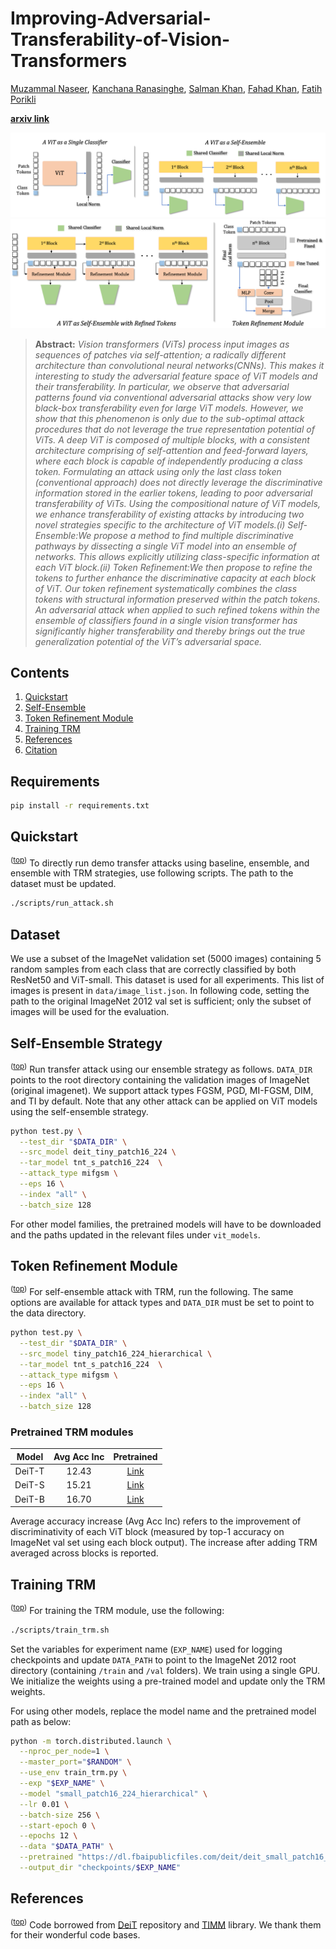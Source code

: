 # Improving-Adversarial-Transferability-of-Vision-Transformers

[Muzammal Naseer](https://scholar.google.ch/citations?user=tM9xKA8AAAAJ&hl=en),
[Kanchana Ranasinghe](https://scholar.google.com/citations?user=K2WBZTwAAAAJ),
[Salman Khan](https://scholar.google.com/citations?user=M59O9lkAAAAJ&hl=en),
[Fahad Khan](https://scholar.google.ch/citations?user=zvaeYnUAAAAJ&hl=en&oi=ao),
[Fatih Porikli](https://scholar.google.com/citations?user=VpB8NZ8AAAAJ&hl=en)

**[arxiv link](https://arxiv.org/abs/2106.04169)** 

![demo](.github/demo.png)
![trm](.github/trm.png)

> **Abstract:** 
*Vision transformers (ViTs) process input images as sequences of patches via self-attention;  a radically different architecture than convolutional neural networks(CNNs).  This makes it interesting to study the adversarial feature space of ViT models and their transferability. In particular, we observe that adversarial patterns found via conventional adversarial attacks show very low black-box transferability even for large ViT models. However, we show that this phenomenon is only due to the sub-optimal attack procedures that do not leverage the true representation potential of ViTs. A deep ViT is composed of multiple blocks, with a consistent architecture comprising of self-attention and feed-forward layers, where each block is capable of independently producing a class token. Formulating an attack using only the last class token (conventional approach) does not directly leverage the discriminative information stored in the earlier tokens, leading to poor adversarial transferability of ViTs. Using the compositional nature of ViT models, we enhance transferability  of  existing  attacks  by  introducing  two  novel  strategies  specific to the architecture of ViT models.(i) Self-Ensemble:We propose a method to find multiple discriminative pathways by dissecting a single ViT model into an ensemble of networks. This allows explicitly utilizing class-specific information at each ViT block.(ii) Token Refinement:We then propose to refine the tokens to further enhance the discriminative capacity at each block of ViT. Our token refinement systematically combines the class tokens with structural information preserved within the patch tokens.  An adversarial attack when applied to such refined tokens within the ensemble of classifiers found in a single vision transformer has significantly higher transferability and thereby brings out the true generalization potential of the ViT’s adversarial space.* 



## Contents
1) [Quickstart](#quickstart)
2) [Self-Ensemble](#self-ensemble-strategy)
3) [Token Refinement Module](#token-refinement-module)
4) [Training TRM](#training-trm)
5) [References](#references)
6) [Citation](#citation)

## Requirements
```bash
pip install -r requirements.txt
```

## Quickstart
<sup>([top](#contents))</sup>
To directly run demo transfer attacks using baseline, ensemble, and ensemble with TRM strategies, use following scripts. The path to the dataset must be updated. 
```bash
./scripts/run_attack.sh
```

## Dataset
We use a subset of the ImageNet validation set (5000 images) containing 5 random samples from each class that are correctly classified by both ResNet50 and ViT-small. This dataset is used for all experiments. This list of images is present in `data/image_list.json`. In following code, setting the path to the original ImageNet 2012 val set is sufficient; only the subset of images will be used for the evaluation. 

## Self-Ensemble Strategy
<sup>([top](#contents))</sup>
Run transfer attack using our ensemble strategy as follows. `DATA_DIR` points to the root directory containing the validation images of ImageNet (original imagenet). We support attack types FGSM, PGD, MI-FGSM, DIM, and TI by default. Note that any other attack can be applied on ViT models using the self-ensemble strategy. 

```bash
python test.py \
  --test_dir "$DATA_DIR" \
  --src_model deit_tiny_patch16_224 \
  --tar_model tnt_s_patch16_224  \
  --attack_type mifgsm \
  --eps 16 \
  --index "all" \
  --batch_size 128
``` 

For other model families, the pretrained models will have to be downloaded and the paths updated in the relevant files under `vit_models`. 

## Token Refinement Module
<sup>([top](#contents))</sup>
For self-ensemble attack with TRM, run the following. The same options are available for attack types and `DATA_DIR` must be set to point to the data directory. 
```bash
python test.py \
  --test_dir "$DATA_DIR" \
  --src_model tiny_patch16_224_hierarchical \
  --tar_model tnt_s_patch16_224  \
  --attack_type mifgsm \
  --eps 16 \
  --index "all" \
  --batch_size 128
```

### Pretrained TRM modules

|  Model 	| Avg Acc Inc 	| Pretrained 	|
|:------:	|:-----------:	|:----------:	|
| DeiT-T 	|    12.43    	|    [Link](https://github.com/Muzammal-Naseer/Improving-Adversarial-Transferability-of-Vision-Transformers/releases/download/v0/deit_tiny_trm.pth)    	|
| DeiT-S 	|    15.21    	|    [Link](https://github.com/Muzammal-Naseer/Improving-Adversarial-Transferability-of-Vision-Transformers/releases/download/v0/deit_small_trm.pth)    	|
| DeiT-B 	|    16.70    	|    [Link](https://github.com/Muzammal-Naseer/Improving-Adversarial-Transferability-of-Vision-Transformers/releases/download/v0/deit_base_trm.pth)    	|

Average accuracy increase (Avg Acc Inc) refers to the improvement of discriminativity of each ViT block (measured by top-1 accuracy on ImageNet val set using each block output). The increase after adding TRM averaged across blocks is reported.    

## Training TRM
<sup>([top](#contents))</sup>
For training the TRM module, use the following:
```bash
./scripts/train_trm.sh
```
Set the variables for experiment name (`EXP_NAME`) used for logging checkpoints and update `DATA_PATH` to point to the ImageNet 2012 root directory (containing `/train` and `/val` folders). We train using a single GPU. We initialize the weights using a pre-trained model and update only the TRM weights. 

For using other models, replace the model name and the pretrained model path as below: 
```bash
python -m torch.distributed.launch \
  --nproc_per_node=1 \
  --master_port="$RANDOM" \
  --use_env train_trm.py \
  --exp "$EXP_NAME" \
  --model "small_patch16_224_hierarchical" \
  --lr 0.01 \
  --batch-size 256 \
  --start-epoch 0 \
  --epochs 12 \
  --data "$DATA_PATH" \
  --pretrained "https://dl.fbaipublicfiles.com/deit/deit_small_patch16_224-cd65a155.pth" \
  --output_dir "checkpoints/$EXP_NAME"
```  

## References
<sup>([top](#contents))</sup>
Code borrowed from [DeiT](https://github.com/facebookresearch/deit) repository and [TIMM](https://github.com/rwightman/pytorch-image-models) library. We thank them for their wonderful code bases. 
